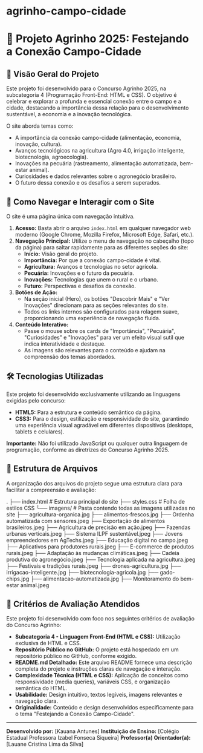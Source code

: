 # agrinho-campo-cidade
# 🌾 Projeto Agrinho 2025: Festejando a Conexão Campo-Cidade

## 🌟 Visão Geral do Projeto

Este projeto foi desenvolvido para o Concurso Agrinho 2025, na subcategoria 4 (Programação Front-End: HTML e CSS). O objetivo é celebrar e explorar a profunda e essencial conexão entre o campo e a cidade, destacando a importância dessa relação para o desenvolvimento sustentável, a economia e a inovação tecnológica.

O site aborda temas como:
*   A importância da conexão campo-cidade (alimentação, economia, inovação, cultura).
*   Avanços tecnológicos na agricultura (Agro 4.0, irrigação inteligente, biotecnologia, agroecologia).
*   Inovações na pecuária (rastreamento, alimentação automatizada, bem-estar animal).
*   Curiosidades e dados relevantes sobre o agronegócio brasileiro.
*   O futuro dessa conexão e os desafios a serem superados.

## 🚀 Como Navegar e Interagir com o Site

O site é uma página única com navegação intuitiva.

1.  **Acesso:** Basta abrir o arquivo `index.html` em qualquer navegador web moderno (Google Chrome, Mozilla Firefox, Microsoft Edge, Safari, etc.).
2.  **Navegação Principal:** Utilize o menu de navegação no cabeçalho (topo da página) para saltar rapidamente para as diferentes seções do site:
    *   **Início:** Visão geral do projeto.
    *   **Importância:** Por que a conexão campo-cidade é vital.
    *   **Agricultura:** Avanços e tecnologias no setor agrícola.
    *   **Pecuária:** Inovações e o futuro da pecuária.
    *   **Inovações:** Tecnologias que unem o rural e o urbano.
    *   **Futuro:** Perspectivas e desafios da conexão.
3.  **Botões de Ação:**
    *   Na seção inicial (Hero), os botões "Descobrir Mais" e "Ver Inovações" direcionam para as seções relevantes do site.
    *   Todos os links internos são configurados para rolagem suave, proporcionando uma experiência de navegação fluida.
4.  **Conteúdo Interativo:**
    *   Passe o mouse sobre os cards de "Importância", "Pecuária", "Curiosidades" e "Inovações" para ver um efeito visual sutil que indica interatividade e destaque.
    *   As imagens são relevantes para o conteúdo e ajudam na compreensão dos temas abordados.

## 🛠️ Tecnologias Utilizadas

Este projeto foi desenvolvido exclusivamente utilizando as linguagens exigidas pelo concurso:

*   **HTML5:** Para a estrutura e conteúdo semântico da página.
*   **CSS3:** Para o design, estilização e responsividade do site, garantindo uma experiência visual agradável em diferentes dispositivos (desktops, tablets e celulares).

**Importante:** Não foi utilizado JavaScript ou qualquer outra linguagem de programação, conforme as diretrizes do Concurso Agrinho 2025.

## 📂 Estrutura de Arquivos

A organização dos arquivos do projeto segue uma estrutura clara para facilitar a compreensão e avaliação:

.
├── index.html          # Estrutura principal do site
├── styles.css          # Folha de estilos CSS
└── imagens/            # Pasta contendo todas as imagens utilizadas no site
├── agricultura-organica.jpg
├── alimentos-frescos.jpg
├── Ordenha automatizada com sensores.jpeg
├── Exportação de alimentos brasileiros.jpeg
├── Agricultura de precisão em ação.jpeg
├── Fazendas urbanas verticais.jpeg
├── Sistema ILPF sustentável.jpeg
├── Jovens empreendedores em AgTechs.jpeg
├── Educação digital no campo.jpeg
├── Aplicativos para produtores rurais.jpeg
├── E-commerce de produtos rurais.jpeg
├── Adaptação às mudanças climáticas.jpeg
├── Cadeia produtiva do agronegócio.jpeg
├── Tecnologia aplicada na agricultura.jpeg
├── Festivais e tradições rurais.jpeg
├── drones-agricultura.jpg
├── irrigacao-inteligente.jpg
├── biotecnologia-agricola.jpg
├── gado-chips.jpg
├── alimentacao-automatizada.jpg
├── Monitoramento do bem-estar animal.jpeg 

## 📝 Critérios de Avaliação Atendidos

Este projeto foi desenvolvido com foco nos seguintes critérios de avaliação do Concurso Agrinho:

*   **Subcategoria 4 - Linguagem Front-End (HTML e CSS):** Utilização exclusiva de HTML e CSS.
*   **Repositório Público no GitHub:** O projeto está hospedado em um repositório público no GitHub, conforme exigido.
*   **README.md Detalhado:** Este arquivo README fornece uma descrição completa do projeto e instruções claras de navegação e interação.
*   **Complexidade Técnica (HTML e CSS):** Aplicação de conceitos como responsividade (media queries), variáveis CSS, e organização semântica do HTML.
*   **Usabilidade:** Design intuitivo, textos legíveis, imagens relevantes e navegação clara.
*   **Originalidade:** Conteúdo e design desenvolvidos especificamente para o tema "Festejando a Conexão Campo-Cidade".

---

**Desenvolvido por:** [Kauana Antunes]
**Instituição de Ensino:** [Colégio Estadual Professora Izabel Fonseca Siqueira]
**Professor(a) Orientador(a):** [Lauane Cristina Lima da Silva]
